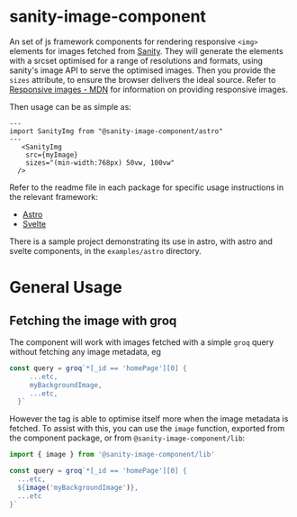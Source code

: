 # sanity-image-component
An set of js framework components for rendering responsive `<img>` elements for images fetched from [Sanity](https://www.sanity.io). They will generate the elements with a srcset optimised for a range of resolutions and formats, using sanity's image API to serve the optimised images. Then you provide the `sizes` attribute, to ensure the browser delivers the ideal source. Refer to [Responsive images - MDN](https://developer.mozilla.org/en-US/docs/Learn/HTML/Multimedia_and_embedding/Responsive_images) for information on providing responsive images.

Then usage can be as simple as:

```astro
---
import SanityImg from "@sanity-image-component/astro"
---
   <SanityImg
    src={myImage}
    sizes="(min-width:768px) 50vw, 100vw"
  /> 
```

Refer to the readme file in each package for specific usage instructions in the relevant framework:
- [Astro](https://github.com/otterdev-io/sanity-image-component/tree/main/astro#readme)
- [Svelte](https://github.com/otterdev-io/sanity-image-component/tree/main/svelte#readme)

There is a sample project demonstrating its use in astro, with astro and svelte components, in the `examples/astro` directory.

# General Usage

## Fetching the image with groq
The component will work with images fetched with a simple `groq`  query without fetching any image metadata, eg

```ts
const query = groq`*[_id == 'homePage'][0] {
     ...etc,
     myBackgroundImage,
     ...etc,
  }`
```

However the tag is able to optimise itself more when the image metadata is fetched. To assist with this, you can use the `image` function, exported from the component package, or from `@sanity-image-component/lib`:

```ts
import { image } from '@sanity-image-component/lib'

const query = groq`*[_id == 'homePage'][0] {
  ...etc,
  ${image('myBackgroundImage')},
  ...etc
}`
```

